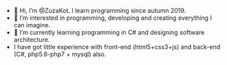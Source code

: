 - 👋 Hi, I’m @ZuzaKot. I learn programming since autumn 2019.
- 👀 I’m interested in programming, developing and creating everything I can imagine.
- 🌱 I’m currently learning programming in C# and designing software architecture.
- I have got little experience with front-end (html5+css3+js) and back-end (C#, php5.6-php7 + mysql) also.
